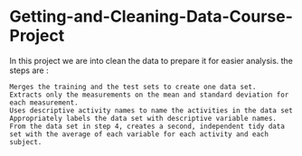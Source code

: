 # Getting-and-Cleaning-Data-Course-Project
In this project we are into clean the data to prepare it for easier analysis. the steps are :

    Merges the training and the test sets to create one data set.
    Extracts only the measurements on the mean and standard deviation for each measurement. 
    Uses descriptive activity names to name the activities in the data set
    Appropriately labels the data set with descriptive variable names. 
    From the data set in step 4, creates a second, independent tidy data set with the average of each variable for each activity and each subject.




